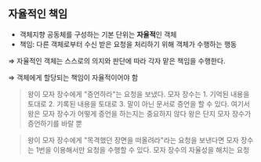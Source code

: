 ## 자율적인 책임

- 객체지향 공동체를 구성하는 기본 단위는 **자율적**인 객체
- 책임: 다른 객체로부터 수신 받은 요청을 처리하기 위해 객체가 수행하는 행동

⇒ 자율적인 객체는 스스로의 의지와 판단에 따라 각자 맡은 책임을 수행한다.

⇒ 객체에게 할당되는 책임이 자율적이어야 함

> 왕이 모자 장수에게 "증언하라"는 요청을 보냈다.
모자 장수는 1. 기억된 내용을 토대로 2. 기록된 내용을 토대로 3. 말이 아닌 문서로 증언을 할 수 있다.
여기서 왕은 모자 장수가 어떻게 증언을 하는지는 중요하지 않다
왕은 단지 모자 장수가 증언하기를 바랄 뿐

> 왕이 모자 장수에게 "목격했던 장면을 떠올려라"라는 요청을 보낸다면
모자 장수는 1번을 이용해서만 요청을 수행할 수 있다.
모자 장수의 자율성을 해치는 요청